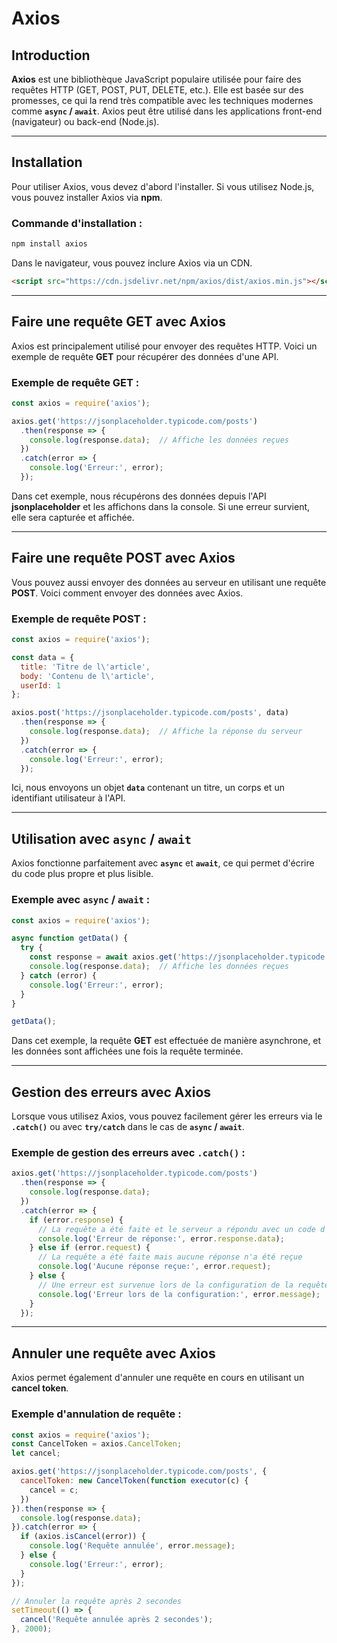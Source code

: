 # Axios

## Introduction

**Axios** est une bibliothèque JavaScript populaire utilisée pour faire des requêtes HTTP (GET, POST, PUT, DELETE, etc.). Elle est basée sur des promesses, ce qui la rend très compatible avec les techniques modernes comme **`async` / `await`**. Axios peut être utilisé dans les applications front-end (navigateur) ou back-end (Node.js).

---

## Installation

Pour utiliser Axios, vous devez d'abord l'installer. Si vous utilisez Node.js, vous pouvez installer Axios via **npm**.

### Commande d'installation :

```bash
npm install axios
```

Dans le navigateur, vous pouvez inclure Axios via un CDN.

```html
<script src="https://cdn.jsdelivr.net/npm/axios/dist/axios.min.js"></script>
```

---

## Faire une requête GET avec Axios

Axios est principalement utilisé pour envoyer des requêtes HTTP. Voici un exemple de requête **GET** pour récupérer des données d'une API.

### Exemple de requête GET :

```javascript
const axios = require('axios');

axios.get('https://jsonplaceholder.typicode.com/posts')
  .then(response => {
    console.log(response.data);  // Affiche les données reçues
  })
  .catch(error => {
    console.log('Erreur:', error);
  });
```

Dans cet exemple, nous récupérons des données depuis l'API **jsonplaceholder** et les affichons dans la console. Si une erreur survient, elle sera capturée et affichée.

---

## Faire une requête POST avec Axios

Vous pouvez aussi envoyer des données au serveur en utilisant une requête **POST**. Voici comment envoyer des données avec Axios.

### Exemple de requête POST :

```javascript
const axios = require('axios');

const data = {
  title: 'Titre de l\'article',
  body: 'Contenu de l\'article',
  userId: 1
};

axios.post('https://jsonplaceholder.typicode.com/posts', data)
  .then(response => {
    console.log(response.data);  // Affiche la réponse du serveur
  })
  .catch(error => {
    console.log('Erreur:', error);
  });
```

Ici, nous envoyons un objet **`data`** contenant un titre, un corps et un identifiant utilisateur à l'API.

---

## Utilisation avec `async` / `await`

Axios fonctionne parfaitement avec **`async`** et **`await`**, ce qui permet d'écrire du code plus propre et plus lisible.

### Exemple avec `async` / `await` :

```javascript
const axios = require('axios');

async function getData() {
  try {
    const response = await axios.get('https://jsonplaceholder.typicode.com/posts');
    console.log(response.data);  // Affiche les données reçues
  } catch (error) {
    console.log('Erreur:', error);
  }
}

getData();
```

Dans cet exemple, la requête **GET** est effectuée de manière asynchrone, et les données sont affichées une fois la requête terminée.

---

## Gestion des erreurs avec Axios

Lorsque vous utilisez Axios, vous pouvez facilement gérer les erreurs via le **`.catch()`** ou avec **`try/catch`** dans le cas de **`async` / `await`**.

### Exemple de gestion des erreurs avec `.catch()` :

```javascript
axios.get('https://jsonplaceholder.typicode.com/posts')
  .then(response => {
    console.log(response.data);
  })
  .catch(error => {
    if (error.response) {
      // La requête a été faite et le serveur a répondu avec un code d'état
      console.log('Erreur de réponse:', error.response.data);
    } else if (error.request) {
      // La requête a été faite mais aucune réponse n'a été reçue
      console.log('Aucune réponse reçue:', error.request);
    } else {
      // Une erreur est survenue lors de la configuration de la requête
      console.log('Erreur lors de la configuration:', error.message);
    }
  });
```

---

## Annuler une requête avec Axios

Axios permet également d'annuler une requête en cours en utilisant un **cancel token**.

### Exemple d'annulation de requête :

```javascript
const axios = require('axios');
const CancelToken = axios.CancelToken;
let cancel;

axios.get('https://jsonplaceholder.typicode.com/posts', {
  cancelToken: new CancelToken(function executor(c) {
    cancel = c;
  })
}).then(response => {
  console.log(response.data);
}).catch(error => {
  if (axios.isCancel(error)) {
    console.log('Requête annulée', error.message);
  } else {
    console.log('Erreur:', error);
  }
});

// Annuler la requête après 2 secondes
setTimeout(() => {
  cancel('Requête annulée après 2 secondes');
}, 2000);
```
